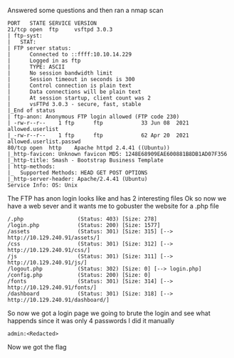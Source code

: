 Answered some questions and then ran a nmap scan
```
PORT   STATE SERVICE VERSION
21/tcp open  ftp     vsftpd 3.0.3
| ftp-syst: 
|   STAT: 
| FTP server status:
|      Connected to ::ffff:10.10.14.229
|      Logged in as ftp
|      TYPE: ASCII
|      No session bandwidth limit
|      Session timeout in seconds is 300
|      Control connection is plain text
|      Data connections will be plain text
|      At session startup, client count was 2
|      vsFTPd 3.0.3 - secure, fast, stable
|_End of status
| ftp-anon: Anonymous FTP login allowed (FTP code 230)
| -rw-r--r--    1 ftp      ftp            33 Jun 08  2021 allowed.userlist
|_-rw-r--r--    1 ftp      ftp            62 Apr 20  2021 allowed.userlist.passwd
80/tcp open  http    Apache httpd 2.4.41 ((Ubuntu))
|_http-favicon: Unknown favicon MD5: 1248E68909EAE600881B8DB1AD07F356
|_http-title: Smash - Bootstrap Business Template
| http-methods: 
|_  Supported Methods: HEAD GET POST OPTIONS
|_http-server-header: Apache/2.4.41 (Ubuntu)
Service Info: OS: Unix
```
The FTP has anon login looks like and has 2 interesting files 
Ok so now we have a web sever and it wants me to gobuster the website for a .php file
```
/.php                 (Status: 403) [Size: 278]
/login.php            (Status: 200) [Size: 1577]
/assets               (Status: 301) [Size: 315] [--> http://10.129.240.91/assets/]
/css                  (Status: 301) [Size: 312] [--> http://10.129.240.91/css/]
/js                   (Status: 301) [Size: 311] [--> http://10.129.240.91/js/]
/logout.php           (Status: 302) [Size: 0] [--> login.php]
/config.php           (Status: 200) [Size: 0]
/fonts                (Status: 301) [Size: 314] [--> http://10.129.240.91/fonts/]
/dashboard            (Status: 301) [Size: 318] [--> http://10.129.240.91/dashboard/]
```
So now we got a login page we going to brute the login and see what happends
since it was only 4 passwords I did it manually
```
admin:<Redacted>
```
Now we got the flag